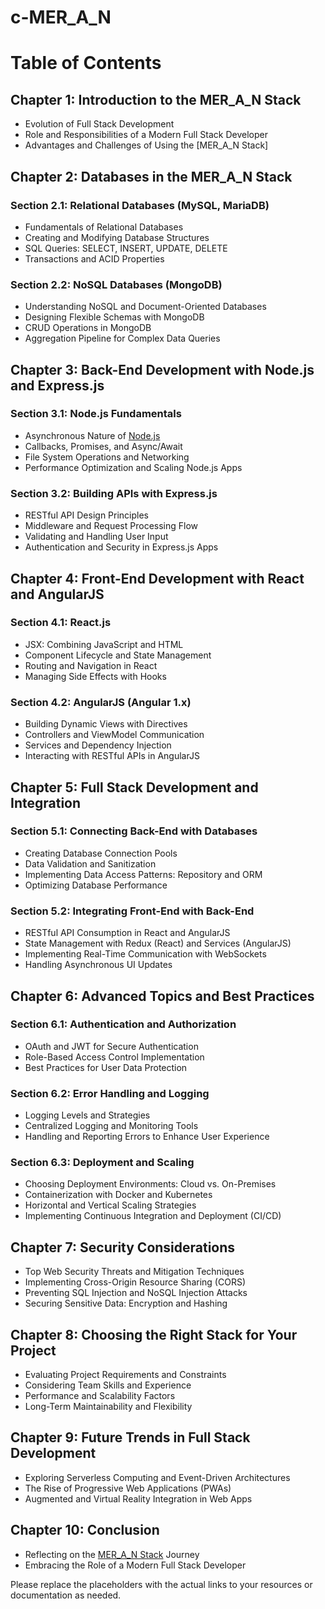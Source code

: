 # c-MER_A_N
# Table of Contents

## Chapter 1: Introduction to the MER_A_N Stack
- Evolution of Full Stack Development
- Role and Responsibilities of a Modern Full Stack Developer
- Advantages and Challenges of Using the [MER_A_N Stack]

## Chapter 2: Databases in the MER_A_N Stack
### Section 2.1: Relational Databases (MySQL, MariaDB)
- Fundamentals of Relational Databases
- Creating and Modifying Database Structures
- SQL Queries: SELECT, INSERT, UPDATE, DELETE
- Transactions and ACID Properties

### Section 2.2: NoSQL Databases (MongoDB)
- Understanding NoSQL and Document-Oriented Databases
- Designing Flexible Schemas with MongoDB
- CRUD Operations in MongoDB
- Aggregation Pipeline for Complex Data Queries

## Chapter 3: Back-End Development with Node.js and Express.js
### Section 3.1: Node.js Fundamentals
- Asynchronous Nature of [Node.js](#nodejs)
- Callbacks, Promises, and Async/Await
- File System Operations and Networking
- Performance Optimization and Scaling Node.js Apps

### Section 3.2: Building APIs with Express.js
- RESTful API Design Principles
- Middleware and Request Processing Flow
- Validating and Handling User Input
- Authentication and Security in Express.js Apps

## Chapter 4: Front-End Development with React and AngularJS
### Section 4.1: React.js
- JSX: Combining JavaScript and HTML
- Component Lifecycle and State Management
- Routing and Navigation in React
- Managing Side Effects with Hooks

### Section 4.2: AngularJS (Angular 1.x)
- Building Dynamic Views with Directives
- Controllers and ViewModel Communication
- Services and Dependency Injection
- Interacting with RESTful APIs in AngularJS

## Chapter 5: Full Stack Development and Integration
### Section 5.1: Connecting Back-End with Databases
- Creating Database Connection Pools
- Data Validation and Sanitization
- Implementing Data Access Patterns: Repository and ORM
- Optimizing Database Performance

### Section 5.2: Integrating Front-End with Back-End
- RESTful API Consumption in React and AngularJS
- State Management with Redux (React) and Services (AngularJS)
- Implementing Real-Time Communication with WebSockets
- Handling Asynchronous UI Updates

## Chapter 6: Advanced Topics and Best Practices
### Section 6.1: Authentication and Authorization
- OAuth and JWT for Secure Authentication
- Role-Based Access Control Implementation
- Best Practices for User Data Protection

### Section 6.2: Error Handling and Logging
- Logging Levels and Strategies
- Centralized Logging and Monitoring Tools
- Handling and Reporting Errors to Enhance User Experience

### Section 6.3: Deployment and Scaling
- Choosing Deployment Environments: Cloud vs. On-Premises
- Containerization with Docker and Kubernetes
- Horizontal and Vertical Scaling Strategies
- Implementing Continuous Integration and Deployment (CI/CD)

## Chapter 7: Security Considerations
- Top Web Security Threats and Mitigation Techniques
- Implementing Cross-Origin Resource Sharing (CORS)
- Preventing SQL Injection and NoSQL Injection Attacks
- Securing Sensitive Data: Encryption and Hashing

## Chapter 8: Choosing the Right Stack for Your Project
- Evaluating Project Requirements and Constraints
- Considering Team Skills and Experience
- Performance and Scalability Factors
- Long-Term Maintainability and Flexibility

## Chapter 9: Future Trends in Full Stack Development
- Exploring Serverless Computing and Event-Driven Architectures
- The Rise of Progressive Web Applications (PWAs)
- Augmented and Virtual Reality Integration in Web Apps

## Chapter 10: Conclusion
- Reflecting on the [MER_A_N Stack](#chapter-1) Journey
- Embracing the Role of a Modern Full Stack Developer

Please replace the placeholders with the actual links to your resources or documentation as needed.

